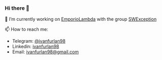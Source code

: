 ### Hi there 👋

🔭 I’m currently working on [EmporioLambda](https://www.math.unipd.it/~tullio/IS-1/2020/Progetto/C2.pdf) with the group [SWException](https://github.com/SWException)

📫 How to reach me:
- Telegram: [@ivanfurlan98](https://t.me/ivanfurlan98)
- Linkedin: [ivanfurlan98](https://www.linkedin.com/in/ivanfurlan98/)
- Email: [ivanfurlan98@gmail.com](mailto:ivanfurlan98@gmail.com)
<!--
**ivanfurlan/ivanfurlan** is a ✨ _special_ ✨ repository because its `README.md` (this file) appears on your GitHub profile.

Here are some ideas to get you started:

- 🔭 I’m currently working on ...
- 🌱 I’m currently learning ...
- 👯 I’m looking to collaborate on ...
- 🤔 I’m looking for help with ...
- 💬 Ask me about ...
- 📫 How to reach me: ...
- 😄 Pronouns: ...
- ⚡ Fun fact: ...
-->
